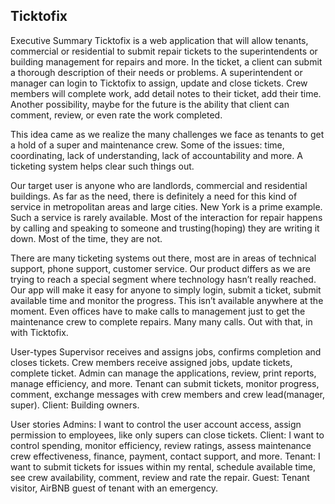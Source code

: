 ## Ticktofix

Executive Summary
Ticktofix is a web application that will allow tenants, commercial or residential to submit repair tickets to the superintendents or building management for repairs and more. In the ticket, a client can submit a thorough description of their needs or problems. A superintendent or manager can login to Ticktofix to assign, update and close tickets. Crew members will complete work, add detail notes to their ticket, add their time. Another possibility, maybe for the future is the ability that client can comment, review, or even rate the work completed. 

This idea came as we realize the many challenges we face as tenants to get a hold of a super and maintenance crew. Some of the issues: time, coordinating, lack of understanding, lack of accountability and more. A ticketing system helps clear such things out.

Our target user is anyone who are landlords, commercial and residential buildings. As far as the need, there is definitely a need for this kind of service in metropolitan areas and large cities. New York is a prime example. Such a service is rarely available. Most of the interaction for repair happens by calling and speaking to someone and trusting(hoping) they are writing it down. Most of the time, they are not.

There are many ticketing systems out there, most are in areas of technical support, phone support, customer service. Our product differs as we are trying to reach a special segment where technology hasn’t really reached. Our app will make it easy for anyone to simply login, submit a ticket, submit available time and monitor the progress. This isn’t available anywhere at the moment. Even offices have to make calls to management just to get the maintenance crew to complete repairs. Many many calls. Out with that, in with Ticktofix.



User-types
Supervisor receives and assigns jobs, confirms completion and closes tickets.
Crew members receive assigned jobs, update tickets, complete ticket.
Admin can manage the applications, review, print reports, manage efficiency, and more.
Tenant can submit tickets, monitor progress, comment, exchange messages with crew members and crew lead(manager, super).
Client: Building owners.

User stories
Admins: I want to control the user account access, assign permission to employees, like only supers can close tickets. 
Client: I want to control spending, monitor efficiency, review ratings, assess maintenance crew effectiveness, finance, payment, contact support, and more.
Tenant: I want to submit tickets for issues within my rental, schedule available time, see crew availability, comment, review and rate the repair.
Guest: Tenant visitor, AirBNB guest of tenant with an emergency.

